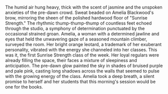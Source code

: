 The humid air hung heavy, thick with the scent of jasmine and the unspoken anxieties of the pre-dawn crowd.  Sweat beaded on Amelia Blackwood's brow, mirroring the sheen of the polished hardwood floor of "Sunrise Strength."  The rhythmic thump-thump-thump of countless feet echoed through the studio, a symphony of determination punctuated by the occasional strained groan.  Amelia, a woman with a determined jawline and eyes that held the unwavering gaze of a seasoned mountain climber, surveyed the room.  Her bright orange leotard, a trademark of her exuberant personality, vibrated with the energy she channeled into her classes.  This was it, the first Sunrise Strength class of the week.  Her loyal regulars were already filling the space, their faces a mixture of sleepiness and anticipation.  The pre-dawn glow painted the sky in shades of bruised purple and pale pink, casting long shadows across the walls that seemed to pulse with the growing energy of the class.  Amelia took a deep breath, a silent promise to herself and her students that this morning's session would be one for the books.
